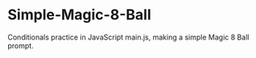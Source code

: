 # Simple-Magic-8-Ball
Conditionals practice in JavaScript main.js, making a simple Magic 8 Ball prompt.
